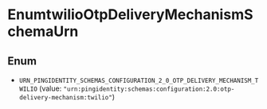 

# EnumtwilioOtpDeliveryMechanismSchemaUrn

## Enum


* `URN_PINGIDENTITY_SCHEMAS_CONFIGURATION_2_0_OTP_DELIVERY_MECHANISM_TWILIO` (value: `"urn:pingidentity:schemas:configuration:2.0:otp-delivery-mechanism:twilio"`)



